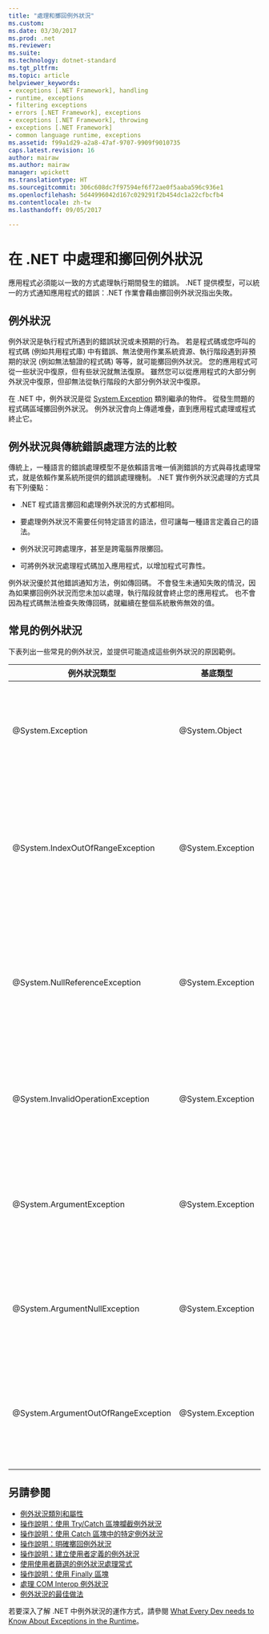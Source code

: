 ```yaml
---
title: "處理和擲回例外狀況"
ms.custom: 
ms.date: 03/30/2017
ms.prod: .net
ms.reviewer: 
ms.suite: 
ms.technology: dotnet-standard
ms.tgt_pltfrm: 
ms.topic: article
helpviewer_keywords:
- exceptions [.NET Framework], handling
- runtime, exceptions
- filtering exceptions
- errors [.NET Framework], exceptions
- exceptions [.NET Framework], throwing
- exceptions [.NET Framework]
- common language runtime, exceptions
ms.assetid: f99a1d29-a2a8-47af-9707-9909f9010735
caps.latest.revision: 16
author: mairaw
ms.author: mairaw
manager: wpickett
ms.translationtype: HT
ms.sourcegitcommit: 306c608dc7f97594ef6f72ae0f5aaba596c936e1
ms.openlocfilehash: 5d44996042d167c029291f2b454dc1a22cfbcfb4
ms.contentlocale: zh-tw
ms.lasthandoff: 09/05/2017

---
```

# <a name="handling-and-throwing-exceptions-in-net"></a>在 .NET 中處理和擲回例外狀況

應用程式必須能以一致的方式處理執行期間發生的錯誤。 .NET 提供模型，可以統一的方式通知應用程式的錯誤：.NET 作業會藉由擲回例外狀況指出失敗。

## <a name="exceptions"></a>例外狀況

例外狀況是執行程式所遇到的錯誤狀況或未預期的行為。 若是程式碼或您呼叫的程式碼 (例如共用程式庫) 中有錯誤、無法使用作業系統資源、執行階段遇到非預期的狀況 (例如無法驗證的程式碼) 等等，就可能擲回例外狀況。 您的應用程式可從一些狀況中復原，但有些狀況就無法復原。 雖然您可以從應用程式的大部分例外狀況中復原，但卻無法從執行階段的大部分例外狀況中復原。

在 .NET 中，例外狀況是從 [System.Exception](xref:System.Exception) 類別繼承的物件。 從發生問題的程式碼區域擲回例外狀況。 例外狀況會向上傳遞堆疊，直到應用程式處理或程式終止它。

## <a name="exceptions-vs-traditional-error-handling-methods"></a>例外狀況與傳統錯誤處理方法的比較

傳統上，一種語言的錯誤處理模型不是依賴語言唯一偵測錯誤的方式與尋找處理常式，就是依賴作業系統所提供的錯誤處理機制。 .NET 實作例外狀況處理的方式具有下列優點：

- .NET 程式語言擲回和處理例外狀況的方式都相同。

- 要處理例外狀況不需要任何特定語言的語法，但可讓每一種語言定義自己的語法。

- 例外狀況可跨處理序，甚至是跨電腦界限擲回。

- 可將例外狀況處理程式碼加入應用程式，以增加程式可靠性。

例外狀況優於其他錯誤通知方法，例如傳回碼。 不會發生未通知失敗的情況，因為如果擲回例外狀況而您未加以處理，執行階段就會終止您的應用程式。 也不會因為程式碼無法檢查失敗傳回碼，就繼續在整個系統散佈無效的值。 

## <a name="common-exceptions"></a>常見的例外狀況

下表列出一些常見的例外狀況，並提供可能造成這些例外狀況的原因範例。

| 例外狀況類型 | 基底類型 | 描述 | 範例 |
| -------------- | --------- | ----------- | ------- |
| @System.Exception | @System.Object | 適用於所有例外狀況的基底類別。 | 無 (使用這個例外狀況的衍生類別)。 |
| @System.IndexOutOfRangeException | @System.Exception | 只有當陣列索引不正確時，才由執行階段擲回。 | 在有效的陣列範圍之外編製陣列索引：`arr[arr.Length+1]` |
| @System.NullReferenceException | @System.Exception | 只有當參考 Null 物件時，才由執行階段擲回。 | `object o = null; o.ToString();` |
| @System.InvalidOperationException | @System.Exception | 當處於無效狀態時，由方法擲回。 | 在從基礎集合將 Item 移除之後，呼叫 `Enumerator.GetNext()`。 |
| @System.ArgumentException | @System.Exception | 適用於所有引數例外狀況的基底類別。 | 無 (使用這個例外狀況的衍生類別)。 |
| @System.ArgumentNullException | @System.Exception | 由不允許引數為 Null 的方法擲回。 | `String s = null; "Calculate".IndexOf (s);` |
| @System.ArgumentOutOfRangeException | @System.Exception | 由驗證引數是在指定範圍內的方法擲回。 | `String s = "string"; s.Substring(s.Length+1);` |

## <a name="see-also"></a>另請參閱

* [例外狀況類別和屬性](exception-class-and-properties.md)
* [操作說明：使用 Try/Catch 區塊攔截例外狀況](how-to-use-the-try-catch-block-to-catch-exceptions.md)
* [操作說明：使用 Catch 區塊中的特定例外狀況](how-to-use-specific-exceptions-in-a-catch-block.md)
* [操作說明：明確擲回例外狀況](how-to-explicitly-throw-exceptions.md)
* [操作說明：建立使用者定義的例外狀況](how-to-create-user-defined-exceptions.md)
* [使用使用者篩選的例外狀況處理常式](using-user-filtered-exception-handlers.md)
* [操作說明：使用 Finally 區塊](how-to-use-finally-blocks.md)
* [處理 COM Interop 例外狀況](handling-com-interop-exceptions.md)
* [例外狀況的最佳做法](best-practices-for-exceptions.md)

若要深入了解 .NET 中例外狀況的運作方式，請參閱 [What Every Dev needs to Know About Exceptions in the Runtime](https://github.com/dotnet/coreclr/blob/master/Documentation/botr/exceptions.md)。

